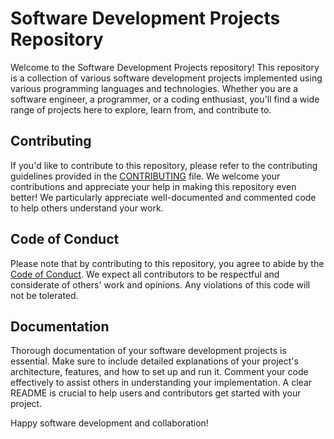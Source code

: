 # Software Development Projects Repository

Welcome to the Software Development Projects repository! This repository is a collection of various software development projects implemented using various programming languages and technologies. Whether you are a software engineer, a programmer, or a coding enthusiast, you'll find a wide range of projects here to explore, learn from, and contribute to.

## Contributing

If you'd like to contribute to this repository, please refer to the contributing guidelines provided in the [CONTRIBUTING](https://github.com/Prodigy-InfoTech/.github/blob/main/CONTRIBUTING.md) file. We welcome your contributions and appreciate your help in making this repository even better!
We particularly appreciate well-documented and commented code to help others understand your work.

## Code of Conduct

Please note that by contributing to this repository, you agree to abide by the [Code of Conduct](https://github.com/Prodigy-InfoTech/.github/blob/main/CODE_OF_CONDUCT.md). We expect all contributors to be respectful and considerate of others' work and opinions. Any violations of this code will not be tolerated.

## Documentation

Thorough documentation of your software development projects is essential. Make sure to include detailed explanations of your project's architecture, features, and how to set up and run it. Comment your code effectively to assist others in understanding your implementation. A clear README is crucial to help users and contributors get started with your project.

Happy software development and collaboration!
